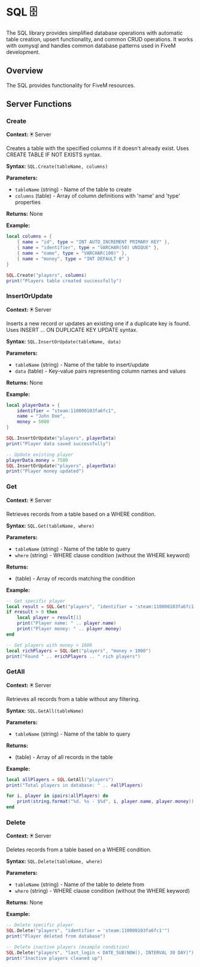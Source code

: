 # SQL 🗄️

<!--META
nav: true
toc: true
description: The SQL library provides simplified database operations with automatic table creation, upsert functionality, and common CRUD operations. It works with oxmysql and handles common database patterns used in FiveM development.
-->

The SQL library provides simplified database operations with automatic table creation, upsert functionality, and common CRUD operations. It works with oxmysql and handles common database patterns used in FiveM development.

## Overview

The SQL provides functionality for FiveM resources.

## Server Functions

### Create

<!--TOC: Create-->

**Context:** 🖲️ Server

Creates a table with the specified columns if it doesn't already exist. Uses CREATE TABLE IF NOT EXISTS syntax.

**Syntax:** `SQL.Create(tableName, columns)`

**Parameters:**
- `tableName` (string) - Name of the table to create
- `columns` (table) - Array of column definitions with 'name' and 'type' properties

**Returns:** None

**Example:**
```lua
local columns = {
    { name = "id", type = "INT AUTO_INCREMENT PRIMARY KEY" },
    { name = "identifier", type = "VARCHAR(50) UNIQUE" },
    { name = "name", type = "VARCHAR(100)" },
    { name = "money", type = "INT DEFAULT 0" }
}

SQL.Create("players", columns)
print("Players table created successfully")
```

### InsertOrUpdate

<!--TOC: InsertOrUpdate-->

**Context:** 🖲️ Server

Inserts a new record or updates an existing one if a duplicate key is found. Uses INSERT ... ON DUPLICATE KEY UPDATE syntax.

**Syntax:** `SQL.InsertOrUpdate(tableName, data)`

**Parameters:**
- `tableName` (string) - Name of the table to insert/update
- `data` (table) - Key-value pairs representing column names and values

**Returns:** None

**Example:**
```lua
local playerData = {
    identifier = "steam:110000103fa6fc1",
    name = "John Doe",
    money = 5000
}

SQL.InsertOrUpdate("players", playerData)
print("Player data saved successfully")

-- Update existing player
playerData.money = 7500
SQL.InsertOrUpdate("players", playerData)
print("Player money updated")
```

### Get

<!--TOC: Get-->

**Context:** 🖲️ Server

Retrieves records from a table based on a WHERE condition.

**Syntax:** `SQL.Get(tableName, where)`

**Parameters:**
- `tableName` (string) - Name of the table to query
- `where` (string) - WHERE clause condition (without the WHERE keyword)

**Returns:**
- (table) - Array of records matching the condition

**Example:**
```lua
-- Get specific player
local result = SQL.Get("players", "identifier = 'steam:110000103fa6fc1'")
if #result > 0 then
    local player = result[1]
    print("Player name: " .. player.name)
    print("Player money: " .. player.money)
end

-- Get players with money > 1000
local richPlayers = SQL.Get("players", "money > 1000")
print("Found " .. #richPlayers .. " rich players")
```

### GetAll

<!--TOC: GetAll-->

**Context:** 🖲️ Server

Retrieves all records from a table without any filtering.

**Syntax:** `SQL.GetAll(tableName)`

**Parameters:**
- `tableName` (string) - Name of the table to query

**Returns:**
- (table) - Array of all records in the table

**Example:**
```lua
local allPlayers = SQL.GetAll("players")
print("Total players in database: " .. #allPlayers)

for i, player in ipairs(allPlayers) do
    print(string.format("%d. %s - $%d", i, player.name, player.money))
end
```

### Delete

<!--TOC: Delete-->

**Context:** 🖲️ Server

Deletes records from a table based on a WHERE condition.

**Syntax:** `SQL.Delete(tableName, where)`

**Parameters:**
- `tableName` (string) - Name of the table to delete from
- `where` (string) - WHERE clause condition (without the WHERE keyword)

**Returns:** None

**Example:**
```lua
-- Delete specific player
SQL.Delete("players", "identifier = 'steam:110000103fa6fc1'")
print("Player deleted from database")

-- Delete inactive players (example condition)
SQL.Delete("players", "last_login < DATE_SUB(NOW(), INTERVAL 30 DAY)")
print("Inactive players cleaned up")
```

